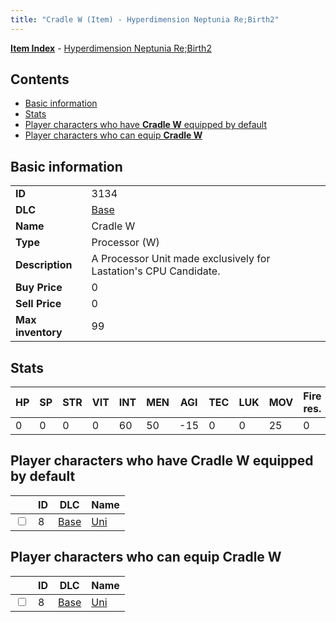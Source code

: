 ```yaml
---
title: "Cradle W (Item) - Hyperdimension Neptunia Re;Birth2"
---
```


[**Item Index**](/neptunia/rb2/item/index.html) - [Hyperdimension Neptunia Re;Birth2](/neptunia/rb2)

## Contents

- [Basic information](#basic-information)
- [Stats](#stats)
- [Player characters who have **Cradle W** equipped by default](#player-characters-who-have-cradle-w-equipped-by-default)
- [Player characters who can equip **Cradle W**](#player-characters-who-can-equip-cradle-w)

## Basic information

|   |   |
| -- | -- |
| **ID** | 3134 |
| **DLC** | [Base](/neptunia/rb2/dlc/0-base.html) |
| **Name** | Cradle W |
| **Type** | Processor (W) |
| **Description** | A Processor Unit made exclusively for Lastation's CPU Candidate. |
| **Buy Price** | 0 |
| **Sell Price** | 0 |
| **Max inventory** | 99 |

## Stats

| HP | SP | STR | VIT | INT | MEN | AGI | TEC | LUK | MOV | Fire res. | Ice res. | Wind res. | Lightning res. |
| -- | -- | --- | --- | --- | --- | --- | --- | --- | --- | --------- | -------- | --------- | -------------- |
| 0 | 0 | 0 | 0 | 60 | 50 | -15 | 0 | 0 | 25 | 0 | 0 | 0 | 0 |

## Player characters who have **Cradle W** equipped by default

|    | ID | DLC | Name |
| -- | -- | --- | ---- |
| <input type="checkbox" id="rb2-player-0-8" class="trackbox" /> | 8 | [Base](/neptunia/rb2/dlc/0-base.html) | [Uni](/neptunia/rb2/player/0-8-uni.html) |

## Player characters who can equip **Cradle W**

|    | ID | DLC | Name |
| -- | -- | --- | ---- |
| <input type="checkbox" id="rb2-player-0-8" class="trackbox" /> | 8 | [Base](/neptunia/rb2/dlc/0-base.html) | [Uni](/neptunia/rb2/player/0-8-uni.html) |